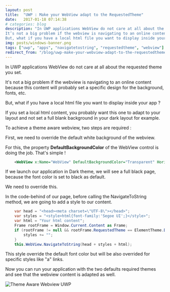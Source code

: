 ```yaml
---
layout: post
title:  "UWP : Make your WebView adapt to the RequestedTheme"
date:   2017-01-18 07:14:38
# categories: blog
description: "In UWP applications WebView do not care at all about the requested theme you set.
It’s not a big problem if the webview is navigating to an online content because this content will probably set a specific design for the background, fonts, etc.
But, what if you have a local html file you want to display inside your app ?"
img: posts/windows-banner.png
tags: ["uwp", "apps", "navigatetostring", "requestedtheme", "webview"]
redirect_from: "/blog/uwp-make-your-webview-adapt-to-the-requestedtheme"
---
```


In UWP applications WebView do not care at all about the requested theme you set.

It's not a big problem if the webview is navigating to an online content because this content will probably set a specific design for the background, fonts, etc.

But, what if you have a local html file you want to display inside your app ?

If you set a local html content, you probably want this one to adapt to your layout and not set a full blank background in your dark layout for example.

To achieve a theme aware webview, two steps are required :

First, we need to override the default white background of the webview.

For this, the property **DefaultBackgroundColor** of the WebView control is doing the job. That's simple !

```xml
    <WebView x:Name="WebView" DefaultBackgroundColor="Transparent" HorizontalAlignment="Stretch" VerticalAlignment="Stretch"/>
```

If we launch our application in Dark theme, we will see a full black page, because the font color is set to black as default.

We need to override this.

In the code-behind of our page, before calling the NavigateToString method, we are going to add a style to our content.

```csharp
    var head = "<head><meta charset=\"UTF-8\"></head>";
    var styles = "<style>html{font-family:'Segoe UI';}</style>";
    var html = "Your html content";
    Frame rootFrame = Window.Current.Content as Frame;
    if (rootFrame != null && rootFrame.RequestedTheme == ElementTheme.Dark) {
        styles += "";
    }
    this.WebView.NavigateToString(head + styles + html);
```

This style override the default font color but will be also overrided for specific styles like "a" links.

Now you can run your application with the two defaults required themes and see that the webview content is adapted as well.

![Theme Aware Webview UWP](http://mfery.com/wp-content/uploads/2017/01/Untitled-1-1024x177.png)
